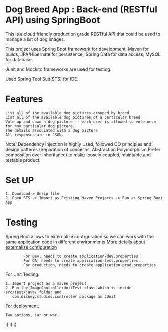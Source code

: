 # Dog Breed App : Back-end (RESTful API) using SpringBoot

This is a cloud friendly production grade RESTful API that could be used to manage a list of dog images.

This project uses Spring Boot framework for development, Maven for builds, JPA/Hibernate for persistence, Spring Data for data access, MySQL  for database.

Junit and Mockito frameworks are used for  testing.

Used Spring Tool Suit(STS) for IDE.

# Features 

	List all of the available dog pictures grouped by breed
	List all of the available dog pictures of a particular breed
	Vote up and down a dog picture -- each user is allowed to vote once for any particular dog picture.
	The details associated with a dog picture
	All responses are in JSON.
  
  Note:  	Dependency Injection is highly used, followed OO principles and design patterns (Separation of concerns, Abstraction 
  		Polymorphism,Prefer composition over Inheritance) to make loosely coupled, maintable and testable product. 
  							
 # Set UP

	1. Download-> Unzip file
	2. Open STS -> Import as Existing Maven Projects -> Run as Spring Boot App

# Testing

Spring Boot allows to externalize  configuration so we can work with the same application code in different environments.More details  about [externalize  configuration](https://docs.spring.io/spring-boot/docs/current/reference/html/boot-features-external-config.html)
			
			For Dev, needs to create application-dev.properties
			For QA, needs to create application-test.properties
			For production, needs to create application-prod.properties

For Unit Testing:

	1. Import project as a maven project
	2. Run the ImageControllerUnitTest class which is inside src/test/java/ folder and 
	   com.disney.studios.controller package as JUnit 

	
For deployment, 
 
    Two options, jar or war. 
 
 :) :) :)
 
